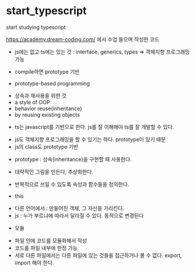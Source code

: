 # start_typescript

start studying typescript

https://academy.dream-coding.com/ 에서 수업 들으며 작성한 코드

- js에는 없고 ts에는 있는 것 : interface, generics, types => 객체지향 프로그래밍 가능

* compile하면 prototype 기반

- prototype-based programming

* 상속과 재사용을 위한 것
* a style of OOP
* behavior reuse(inheritance)
* by reusing existing objects

- ts는 javascript를 기반으로 한다. js를 잘 이해해야 ts를 잘 개발할 수 있다.

* js도 객체지향 프로그래밍을 할 수 있기는 하다. prototype이 있기 때문
* js의 class도 prototype 기반

- prototype : 상속(inheritance)을 구현할 때 사용한다.

* 대략적인 그림을 만든다, 추상화한다.
* 반복적으로 쓰일 수 있도록 속성과 함수들을 정의한다.

* this

- 다른 언어에서 : 만들어진 객체, 그 자신을 가리킨다.
- js : 누가 부르냐에 따라서 달라질 수 있다. 동적으로 변경된다

* 모듈

- 파일 안에 코드를 모듈화해서 작성
- 코드를 파일 내부에 한정 가능
- 서로 다른 파일에서는 다른 파일에 있는 것들을 접근하거나 볼 수 없다. export, import 해야 한다.
